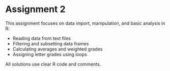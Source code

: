 # Assignment 2

This assignment focuses on data import, manipulation, and basic analysis in R:
- Reading data from text files
- Filtering and subsetting data frames
- Calculating averages and weighted grades
- Assigning letter grades using loops

All solutions use clear R code and comments.
